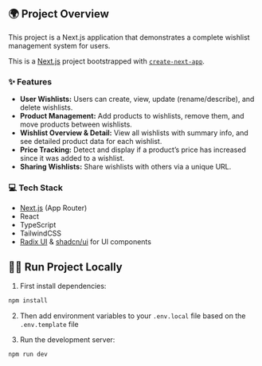 ## 🌍 Project Overview

This project is a Next.js application that demonstrates a complete wishlist management system for users.

This is a [Next.js](https://nextjs.org) project bootstrapped with [`create-next-app`](https://nextjs.org/docs/app/api-reference/cli/create-next-app).

### ✨ Features

- **User Wishlists:** Users can create, view, update (rename/describe), and delete wishlists.
- **Product Management:** Add products to wishlists, remove them, and move products between wishlists.
- **Wishlist Overview & Detail:** View all wishlists with summary info, and see detailed product data for each wishlist.
- **Price Tracking:** Detect and display if a product’s price has increased since it was added to a wishlist.
- **Sharing Wishlists:** Share wishlists with others via a unique URL.

### 💻 Tech Stack

- [Next.js](https://nextjs.org) (App Router)
- React
- TypeScript
- TailwindCSS
- [Radix UI](https://www.radix-ui.com/) & [shadcn/ui](https://ui.shadcn.com/) for UI components

## 👩‍💻 Run Project Locally

1. First install dependencies:

```bash
npm install
```

2. Then add environment variables to your `.env.local` file based on the `.env.template` file

3. Run the development server:

```bash
npm run dev
```
